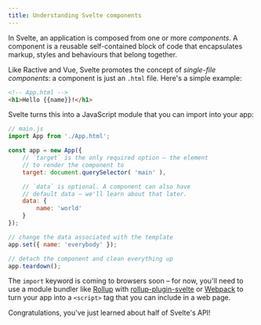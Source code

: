 ```yaml
---
title: Understanding Svelte components
---
```


In Svelte, an application is composed from one or more *components*. A component is a reusable self-contained block of code that encapsulates markup, styles and behaviours that belong together.

Like Ractive and Vue, Svelte promotes the concept of *single-file components*: a component is just an `.html` file. Here's a simple example:

```html
<!-- App.html -->
<h1>Hello {{name}}!</h1>
```

Svelte turns this into a JavaScript module that you can import into your app:

```js
// main.js
import App from './App.html';

const app = new App({
	// `target` is the only required option – the element
	// to render the component to
	target: document.querySelector( 'main' ),

	// `data` is optional. A component can also have
	// default data – we'll learn about that later.
	data: {
		name: 'world'
	}
});

// change the data associated with the template
app.set({ name: 'everybody' });

// detach the component and clean everything up
app.teardown();
```

The `import` keyword is coming to browsers soon – for now, you'll need to use a module bundler like [Rollup](http://rollupjs.org) with [rollup-plugin-svelte](https://github.com/rollup/rollup-plugin-svelte) or [Webpack](https://webpack.js.org/) to turn your app into a `<script>` tag that you can include in a web page.

Congratulations, you've just learned about half of Svelte's API!
